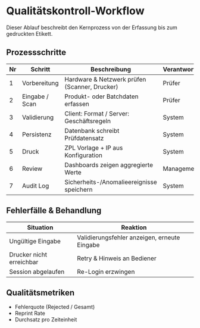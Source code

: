 # Qualitätskontroll-Workflow

Dieser Ablauf beschreibt den Kernprozess von der Erfassung bis zum gedruckten Etikett.

## Prozessschritte
| Nr | Schritt | Beschreibung | Verantwortlich |
| -- | ------ | ------------ | -------------- |
| 1 | Vorbereitung | Hardware & Netzwerk prüfen (Scanner, Drucker) | Prüfer |
| 2 | Eingabe / Scan | Produkt- oder Batchdaten erfassen | Prüfer |
| 3 | Validierung | Client: Format / Server: Geschäftsregeln | System |
| 4 | Persistenz | Datenbank schreibt Prüfdatensatz | System |
| 5 | Druck | ZPL Vorlage + IP aus Konfiguration | System |
| 6 | Review | Dashboards zeigen aggregierte Werte | Management |
| 7 | Audit Log | Sicherheits-/Anomalieereignisse speichern | System |

## Fehlerfälle & Behandlung
| Situation | Reaktion |
| --------- | -------- |
| Ungültige Eingabe | Validierungsfehler anzeigen, erneute Eingabe |
| Drucker nicht erreichbar | Retry & Hinweis an Bediener |
| Session abgelaufen | Re-Login erzwingen |

## Qualitätsmetriken
- Fehlerquote (Rejected / Gesamt)
- Reprint Rate
- Durchsatz pro Zeiteinheit

